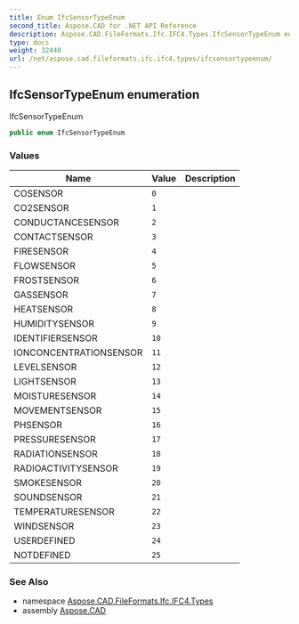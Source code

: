 ```yaml
---
title: Enum IfcSensorTypeEnum
second_title: Aspose.CAD for .NET API Reference
description: Aspose.CAD.FileFormats.Ifc.IFC4.Types.IfcSensorTypeEnum enum. IfcSensorTypeEnum
type: docs
weight: 32440
url: /net/aspose.cad.fileformats.ifc.ifc4.types/ifcsensortypeenum/
---
```

## IfcSensorTypeEnum enumeration

IfcSensorTypeEnum

```csharp
public enum IfcSensorTypeEnum
```

### Values

| Name | Value | Description |
| --- | --- | --- |
| COSENSOR | `0` |  |
| CO2SENSOR | `1` |  |
| CONDUCTANCESENSOR | `2` |  |
| CONTACTSENSOR | `3` |  |
| FIRESENSOR | `4` |  |
| FLOWSENSOR | `5` |  |
| FROSTSENSOR | `6` |  |
| GASSENSOR | `7` |  |
| HEATSENSOR | `8` |  |
| HUMIDITYSENSOR | `9` |  |
| IDENTIFIERSENSOR | `10` |  |
| IONCONCENTRATIONSENSOR | `11` |  |
| LEVELSENSOR | `12` |  |
| LIGHTSENSOR | `13` |  |
| MOISTURESENSOR | `14` |  |
| MOVEMENTSENSOR | `15` |  |
| PHSENSOR | `16` |  |
| PRESSURESENSOR | `17` |  |
| RADIATIONSENSOR | `18` |  |
| RADIOACTIVITYSENSOR | `19` |  |
| SMOKESENSOR | `20` |  |
| SOUNDSENSOR | `21` |  |
| TEMPERATURESENSOR | `22` |  |
| WINDSENSOR | `23` |  |
| USERDEFINED | `24` |  |
| NOTDEFINED | `25` |  |

### See Also

* namespace [Aspose.CAD.FileFormats.Ifc.IFC4.Types](../../aspose.cad.fileformats.ifc.ifc4.types/)
* assembly [Aspose.CAD](../../)


